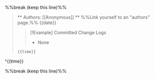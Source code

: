 
 %%break (keep this line)%%
>** Authors: [[Anonymous]] ** %%Link yourself to an "authors" page.%%
> {{date}}
>> [!Example] Committed Change Logs
>>
>>- None
>>
>
> ```log 
> {{time}}
> ```
^{{time}}

%%break (keep this line)%%